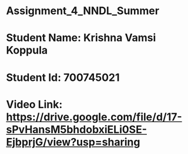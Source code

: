 # Assignment_4_NNDL_Summer
# Student Name: Krishna Vamsi Koppula
# Student Id: 700745021
# Video Link: https://drive.google.com/file/d/17-sPvHansM5bhdobxiELi0SE-EjbprjG/view?usp=sharing
